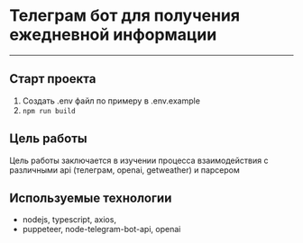 # Телеграм бот для получения ежедневной информации
---

## Старт проекта
1. Создать .env файл по примеру в .env.example
2. ```npm run build```

## Цель работы
Цель работы заключается в изучении процесса взаимодействия с различными api (телеграм, openai, getweather) и парсером


## Используемые технологии
- nodejs, typescript, axios, 
- puppeteer, node-telegram-bot-api, openai